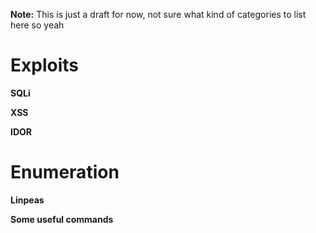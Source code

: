 **Note:** This is just a draft for now, not sure what kind of categories to list here so yeah

# Exploits

**SQLi**

**XSS**

**IDOR**

# Enumeration

**Linpeas**

**Some useful commands**
